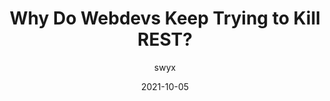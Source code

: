 ---
author: swyx
date: 2021-10-05
permalink: false
publisher: thepracticaldev
tags:
  - development
  - databases
  - meta
target_url: https://dev.to/swyx/why-do-webdevs-keep-trying-to-kill-rest-j2j
title: Why Do Webdevs Keep Trying to Kill REST?
---